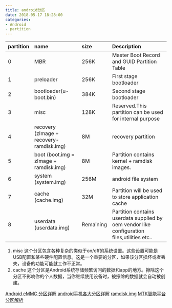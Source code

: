 ```yaml
---
title: android分区
date: 2018-05-17 18:28:00
categories: 
- Android
- partition
---
```


|partition	| name    									| size    	| Description
| --------  | :----- 									| :-----	| :---- |
| 0         | MBR										| 256K		| Master Boot Record and GUID Partition Table	|
| 1        	| preloader									| 256K		| First stage bootloader	|
| 2        	| bootloader(u-boot.bin)					| 384K		| Second stage bootloader 	|
| 3        	| misc										| 128K		| Reserved.This partition can be used for internal purpose 	|
| 4        	| recovery (zImage + recovery-ramdisk.img) 	| 8M		| recovery partition	|
| 5        	| boot (boot.img = zImage + ramdisk.img)	| 8M		| Partition contains kernel + ramdisk images.	|
| 6        	| system (system.img)						| 256M		| android file system	|
| 7        	| cache (cache.img)							| 32M		| Partition will be used to store application cache	|
| 8        	| userdata (userdata.img)					| Remaining	| Partition contains userdata supplied by oem vendor like configuration files,utilities etc..	|
<!--more-->

1. misc
	这个分区包含各种复杂的类似于on/off的系统设置。这些设置可能是USB配置和某些硬件配置信息。这是一个重要的分区，如果该分区损坏或者丢失，设备的功能可能就工作不正常。
2. cache
	这个分区是Android系统存储频繁访问的数据和app的地方。擦除这个分区不影响你的个人数据，当你继续使用设备时，被擦除的数据就会自动被创建。

[Android eMMC 分区详解](https://blog.csdn.net/firefox_1980/article/details/38824143)
[android手机各大分区详解](https://www.cnblogs.com/yyh8/p/6724131.html)
[ramdisk.img](https://blog.csdn.net/allon19/article/details/37818905)
[MTK智能平台分区解析](http://blog.163.com/zz_forward/blog/static/212898222201301424257601/)
